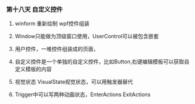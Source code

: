 ﻿### 第十八天 自定义控件

 1. winform 重新绘制  wpf控件组装

 2. Window只能做为顶级窗口使用，UserControl可以被包含嵌套
 
 3. 用户控件，一堆控件组装成的页面，

 4. 自定义控件是一个单独的自定义控件，比如Button,右键编辑模板可以获取自定义模板的内容

 5. 视觉状态 VisualState视觉状态，可以用触发器替代

 6. Trigger中可以写两种动画状态，EnterActions ExitActions